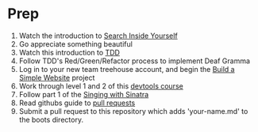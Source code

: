 # Prep

1. Watch the introduction to [Search Inside
   Yourself](http://www.youtube.com/watch?v=r8fcqrNO7so)
2. Go appreciate something beautiful
3. Watch this introduction to [TDD](https://www.youtube.com/watch?v=983zk0eqYLY)
4. Follow TDD's Red/Green/Refactor process to implement Deaf Gramma
5. Log in to your new team treehouse account, and begin the [Build a Simple
   Website](http://teamtreehouse.com/library/websites/build-a-simple-website)
   project
6. Work through level 1 and 2 of this
   [devtools course](https://www.codeschool.com/courses/discover-devtools)
7. Follow part 1 of the [Singing with
   Sinatra](http://net.tutsplus.com/tutorials/ruby/singing-with-sinatra/)
8. Read githubs guide to [pull
   requests](https://help.github.com/articles/using-pull-requests)
9. Submit a pull request to this repository which adds 'your-name.md' to the
   boots directory.
